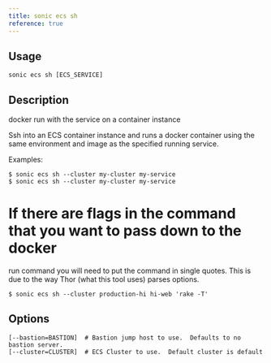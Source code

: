 ```yaml
---
title: sonic ecs sh
reference: true
---
```


## Usage

    sonic ecs sh [ECS_SERVICE]

## Description

docker run with the service on a container instance

Ssh into an ECS container instance and runs a docker container using the same
environment and image as the specified running service.

Examples:

    $ sonic ecs sh --cluster my-cluster my-service
    $ sonic ecs sh --cluster my-cluster my-service

# If there are flags in the command that you want to pass down to the docker
run command you will need to put the command in single quotes.  This is due to
the way Thor (what this tool uses) parses options.

    $ sonic ecs sh --cluster production-hi hi-web 'rake -T'


## Options

```
[--bastion=BASTION]  # Bastion jump host to use.  Defaults to no bastion server.
[--cluster=CLUSTER]  # ECS Cluster to use.  Default cluster is default
```

